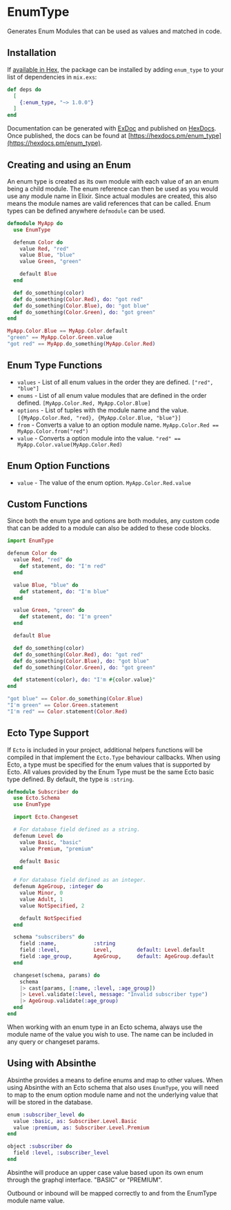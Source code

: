 # EnumType

Generates Enum Modules that can be used as values and matched in code.

## Installation

If [available in Hex](https://hex.pm/docs/publish), the package can be installed
by adding `enum_type` to your list of dependencies in `mix.exs`:

```elixir
def deps do
  [
    {:enum_type, "~> 1.0.0"}
  ]
end
```

Documentation can be generated with [ExDoc](https://github.com/elixir-lang/ex_doc)
and published on [HexDocs](https://hexdocs.pm). Once published, the docs can
be found at [https://hexdocs.pm/enum_type](https://hexdocs.pm/enum_type).

## Creating and using an Enum

An enum type is created as its own module with each value of an an enum being a child module. The enum reference can then be used
as you would use any module name in Elixir. Since actual modules are created, this also means the module names are valid references
that can be called. Enum types can be defined anywhere `defmodule` can be used.

```elixir
defmodule MyApp do
  use EnumType

  defenum Color do
    value Red, "red"
    value Blue, "blue"
    value Green, "green"

    default Blue
  end

  def do_something(color)
  def do_something(Color.Red), do: "got red"
  def do_something(Color.Blue), do: "got blue"
  def do_something(Color.Green), do: "got green"
end

MyApp.Color.Blue == MyApp.Color.default
"green" == MyApp.Color.Green.value
"got red" == MyApp.do_something(MyApp.Color.Red)
```

## Enum Type Functions

* `values`              - List of all enum values in the order they are defined. `["red", "blue"]`
* `enums`               - List of all enum value modules that are defined in the order defined. `[MyApp.Color.Red, MyApp.Color.Blue]`
* `options`             - List of tuples with the module name and the value. `[{MyApp.Color.Red, "red}, {MyApp.Color.Blue, "blue"}]`
* `from`                - Converts a value to an option module name. `MyApp.Color.Red == MyApp.Color.from("red")`
* `value`               - Converts a option module into the value. `"red" == MyApp.Color.value(MyApp.Color.Red)`

## Enum Option Functions

* `value`               - The value of the enum option. `MyApp.Color.Red.value`

## Custom Functions

Since both the enum type and options are both modules, any custom code that can be added to a module can also be added to these code blocks.

```elixir
import EnumType

defenum Color do
  value Red, "red" do
    def statement, do: "I'm red"
  end

  value Blue, "blue" do
    def statement, do: "I'm blue"
  end

  value Green, "green" do
    def statement, do: "I'm green"
  end

  default Blue

  def do_something(color)
  def do_something(Color.Red), do: "got red"
  def do_something(Color.Blue), do: "got blue"
  def do_something(Color.Green), do: "got green"

  def statement(color), do: "I'm #{color.value}"
end

"got blue" == Color.do_something(Color.Blue)
"I'm green" == Color.Green.statement
"I'm red" == Color.statement(Color.Red)
```

## Ecto Type Support

If `Ecto` is included in your project, additional helpers functions will be compiled in that implement the `Ecto.Type` behaviour callbacks.
When using Ecto, a type must be specified for the enum values that is supported by Ecto. All values provided by the Enum Type must be the same
Ecto basic type defined. By default, the type is `:string`.

```elixir
defmodule Subscriber do
  use Ecto.Schema
  use EnumType

  import Ecto.Changeset

  # For database field defined as a string.
  defenum Level do
    value Basic, "basic"
    value Premium, "premium"

    default Basic
  end

  # For database field defined as an integer.
  defenum AgeGroup, :integer do
    value Minor, 0
    value Adult, 1
    value NotSpecified, 2

    default NotSpecified
  end

  schema "subscribers" do
    field :name,            :string
    field :level,           Level,        default: Level.default
    field :age_group,       AgeGroup,     default: AgeGroup.default
  end

  changeset(schema, params) do
    schema
    |> cast(params, [:name, :level, :age_group])
    |> Level.validate(:level, message: "Invalid subscriber type")
    |> AgeGroup.validate(:age_group)
  end
end
```

When working with an enum type in an Ecto schema, always use the module name of the value you wish to use. The name can
be included in any query or changeset params.

## Using with Absinthe

Absinthe provides a means to define enums and map to other values. When using Absinthe with an Ecto schema that also uses `EnumType`,
you will need to map to the enum option module name and not the underlying value that will be stored in the database.

```elixir
enum :subscriber_level do
  value :basic, as: Subscriber.Level.Basic
  value :premium, as: Subscriber.Level.Premium
end

object :subscriber do
  field :level, :subscriber_level
end
```

Absinthe will produce an upper case value based upon its own enum through the graphql interface. "BASIC" or "PREMIUM".

Outbound or inbound will be mapped correctly to and from the EnumType module name value.
